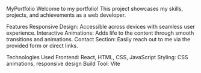 MyPortfolio
Welcome to my portfolio! This project showcases my skills, projects, and achievements as a web developer.

Features
Responsive Design: Accessible across devices with seamless user experience.
Interactive Animations: Adds life to the content through smooth transitions and animations.
Contact Section: Easily reach out to me via the provided form or direct links.

Technologies Used
Frontend: React, HTML, CSS, JavaScript
Styling: CSS animations, responsive design
Build Tool: Vite
